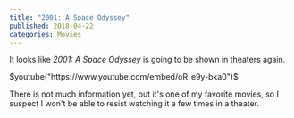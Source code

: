 ```yaml
---
title: "2001: A Space Odyssey"
published: 2018-04-22
categories: Movies
---
```


It looks like <cite>2001: A Space Odyssey</cite> is going to be shown in theaters again.

<!--more-->

$youtube("https://www.youtube.com/embed/oR_e9y-bka0")$

There is not much information yet, but it's one of my favorite movies,
so I suspect I won't be able to resist watching it a few times in a theater.
